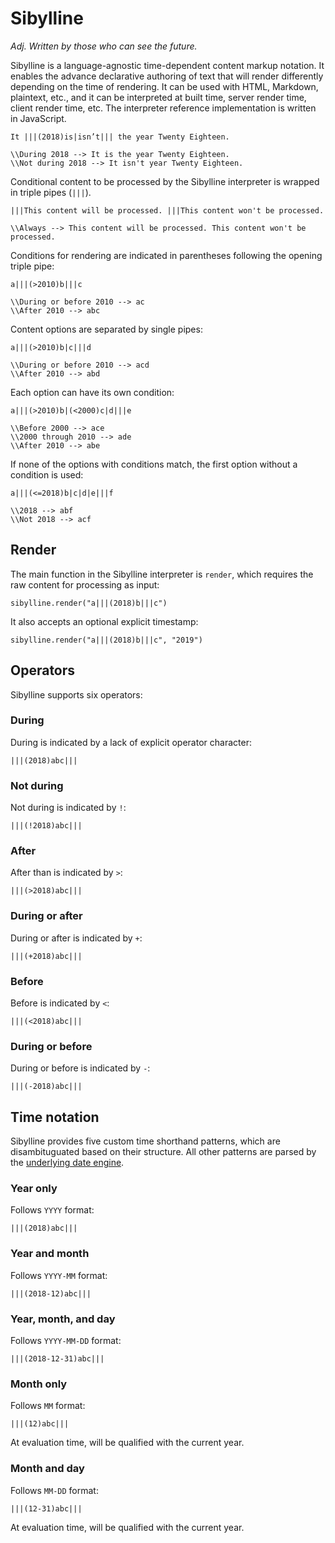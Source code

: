 # Sibylline

_Adj. Written by those who can see the future._

Sibylline is a language-agnostic time-dependent content markup notation. It enables the advance declarative authoring of text that will render differently depending on the time of rendering. It can be used with HTML, Markdown, plaintext, etc., and it can be interpreted at built time, server render time, client render time, etc. The interpreter reference implementation is written in JavaScript.

```
It |||(2018)is|isn’t||| the year Twenty Eighteen.

\\During 2018 --> It is the year Twenty Eighteen.
\\Not during 2018 --> It isn't year Twenty Eighteen.
```

Conditional content to be processed by the Sibylline interpreter is wrapped in triple pipes (`|||`).
```
|||This content will be processed. |||This content won't be processed.

\\Always --> This content will be processed. This content won't be processed.
```

Conditions for rendering are indicated in parentheses following the opening triple pipe:
```
a|||(>2010)b|||c

\\During or before 2010 --> ac
\\After 2010 --> abc
```

Content options are separated by single pipes:
```
a|||(>2010)b|c|||d

\\During or before 2010 --> acd
\\After 2010 --> abd
```

Each option can have its own condition:
```
a|||(>2010)b|(<2000)c|d|||e

\\Before 2000 --> ace
\\2000 through 2010 --> ade
\\After 2010 --> abe
```

If none of the options with conditions match, the first option without a condition is used:
```
a|||(<=2018)b|c|d|e|||f

\\2018 --> abf
\\Not 2018 --> acf
```

## Render
The main function in the Sibylline interpreter is `render`, which requires the raw content for processing as input:
```
sibylline.render("a|||(2018)b|||c")
```
It also accepts an optional explicit timestamp:
```
sibylline.render("a|||(2018)b|||c", "2019")
```

## Operators
Sibylline supports six operators:
### During
During is indicated by a lack of explicit operator character:
```
|||(2018)abc|||
```
### Not during
Not during is indicated by `!`:
```
|||(!2018)abc|||
```
### After
After than is indicated by `>`:
```
|||(>2018)abc|||
```
### During or after
During or after is indicated by `+`:
```
|||(+2018)abc|||
```
### Before
Before is indicated by `<`:
```
|||(<2018)abc|||
```
### During or before
During or before is indicated by `-`:
```
|||(-2018)abc|||
```

## Time notation
Sibylline provides five custom time shorthand patterns, which are disambituguated based on their structure. All other patterns are parsed by the [underlying date engine](http://momentjs.com/docs/#/parsing/string/).
### Year only
Follows `YYYY` format:
```
|||(2018)abc|||
```
### Year and month
Follows `YYYY-MM` format:
```
|||(2018-12)abc|||
```
### Year, month, and day
Follows `YYYY-MM-DD` format:
```
|||(2018-12-31)abc|||
```
### Month only
Follows `MM` format:
```
|||(12)abc|||
```
At evaluation time, will be qualified with the current year.
### Month and day
Follows `MM-DD` format:
```
|||(12-31)abc|||
```
At evaluation time, will be qualified with the current year.

